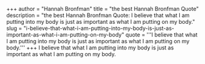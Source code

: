 +++
author = "Hannah Bronfman"
title = "the best Hannah Bronfman Quote"
description = "the best Hannah Bronfman Quote: I believe that what I am putting into my body is just as important as what I am putting on my body."
slug = "i-believe-that-what-i-am-putting-into-my-body-is-just-as-important-as-what-i-am-putting-on-my-body"
quote = '''I believe that what I am putting into my body is just as important as what I am putting on my body.'''
+++
I believe that what I am putting into my body is just as important as what I am putting on my body.
